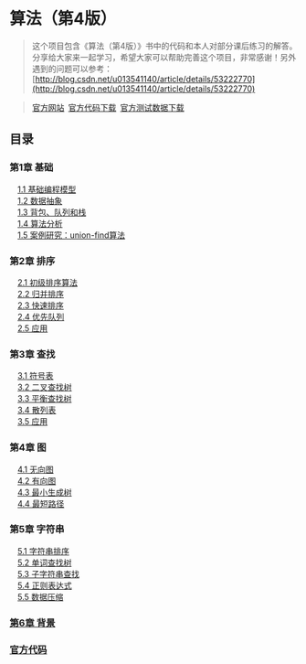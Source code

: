 算法（第4版）
==========

>这个项目包含《算法（第4版）》书中的代码和本人对部分课后练习的解答。分享给大家来一起学习，希望大家可以帮助完善这个项目，非常感谢！另外遇到的问题可以参考：[http://blog.csdn.net/u013541140/article/details/53222770](http://blog.csdn.net/u013541140/article/details/53222770)

>[官方网站](http://algs4.cs.princeton.edu/home/)&ensp;[官方代码下载](http://algs4.cs.princeton.edu/code/algs4.jar)&ensp;[官方测试数据下载](http://algs4.cs.princeton.edu/code/algs4-data.zip)

目录
----

### 第1章 基础
&emsp;[1.1 基础编程模型](https://github.com/jimmysuncpt/Algorithms/tree/master/src/com/jimmysun/algorithms/chapter1_1)<br />
&emsp;[1.2 数据抽象](https://github.com/jimmysuncpt/Algorithms/tree/master/src/com/jimmysun/algorithms/chapter1_2)<br />
&emsp;[1.3 背包、队列和栈](https://github.com/jimmysuncpt/Algorithms/tree/master/src/com/jimmysun/algorithms/chapter1_3)<br />
&emsp;[1.4 算法分析](https://github.com/jimmysuncpt/Algorithms/tree/master/src/com/jimmysun/algorithms/chapter1_4)<br />
&emsp;[1.5 案例研究：union-find算法](https://github.com/jimmysuncpt/Algorithms/tree/master/src/com/jimmysun/algorithms/chapter1_5)<br />
### 第2章 排序
&emsp;[2.1 初级排序算法](https://github.com/jimmysuncpt/Algorithms/tree/master/src/com/jimmysun/algorithms/chapter2_1)<br />
&emsp;[2.2 归并排序](https://github.com/jimmysuncpt/Algorithms/tree/master/src/com/jimmysun/algorithms/chapter2_2)<br />
&emsp;[2.3 快速排序](https://github.com/jimmysuncpt/Algorithms/tree/master/src/com/jimmysun/algorithms/chapter2_3)<br />
&emsp;[2.4 优先队列](https://github.com/jimmysuncpt/Algorithms/tree/master/src/com/jimmysun/algorithms/chapter2_4)<br />
&emsp;[2.5 应用](https://github.com/jimmysuncpt/Algorithms/tree/master/src/com/jimmysun/algorithms/chapter2_5)<br />
### 第3章 查找
&emsp;[3.1 符号表](https://github.com/jimmysuncpt/Algorithms/tree/master/src/com/jimmysun/algorithms/chapter3_1)<br />
&emsp;[3.2 二叉查找树](https://github.com/jimmysuncpt/Algorithms/tree/master/src/com/jimmysun/algorithms/chapter3_2)<br />
&emsp;[3.3 平衡查找树](https://github.com/jimmysuncpt/Algorithms/tree/master/src/com/jimmysun/algorithms/chapter3_3)<br />
&emsp;[3.4 散列表](https://github.com/jimmysuncpt/Algorithms/tree/master/src/com/jimmysun/algorithms/chapter3_4)<br />
&emsp;[3.5 应用](https://github.com/jimmysuncpt/Algorithms/tree/master/src/com/jimmysun/algorithms/chapter3_5)<br />
### 第4章 图
&emsp;[4.1 无向图](https://github.com/jimmysuncpt/Algorithms/tree/master/src/com/jimmysun/algorithms/chapter4_1)<br />
&emsp;[4.2 有向图](https://github.com/jimmysuncpt/Algorithms/tree/master/src/com/jimmysun/algorithms/chapter4_2)<br />
&emsp;[4.3 最小生成树](https://github.com/jimmysuncpt/Algorithms/tree/master/src/com/jimmysun/algorithms/chapter4_3)<br />
&emsp;[4.4 最短路径](https://github.com/jimmysuncpt/Algorithms/tree/master/src/com/jimmysun/algorithms/chapter4_4)<br />
### 第5章 字符串
&emsp;[5.1 字符串排序](https://github.com/jimmysuncpt/Algorithms/tree/master/src/com/jimmysun/algorithms/chapter5_1)<br />
&emsp;[5.2 单词查找树](https://github.com/jimmysuncpt/Algorithms/tree/master/src/com/jimmysun/algorithms/chapter5_2)<br />
&emsp;[5.3 子字符串查找](https://github.com/jimmysuncpt/Algorithms/tree/master/src/com/jimmysun/algorithms/chapter5_3)<br />
&emsp;[5.4 正则表达式](https://github.com/jimmysuncpt/Algorithms/tree/master/src/com/jimmysun/algorithms/chapter5_4)<br />
&emsp;[5.5 数据压缩](https://github.com/jimmysuncpt/Algorithms/tree/master/src/com/jimmysun/algorithms/chapter5_5)<br />
### [第6章 背景](https://github.com/jimmysuncpt/Algorithms/tree/master/src/com/jimmysun/algorithms/chapter6)<br />
### [官方代码](https://github.com/jimmysuncpt/Algorithms/tree/master/src/edu/princeton/cs/algs4)<br />
